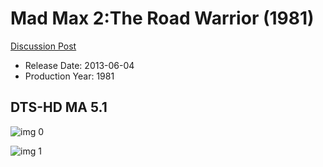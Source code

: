 # Mad Max 2:The Road Warrior (1981)

[Discussion Post](https://www.avsforum.com/threads/bass-eq-for-filtered-movies.2995212/post-58070586)

* Release Date: 2013-06-04
* Production Year: 1981

## DTS-HD MA 5.1

![img 0](https://i.imgur.com/YfQ4JyK.jpg)

![img 1](https://i.imgur.com/hwLA3oM.jpg)

